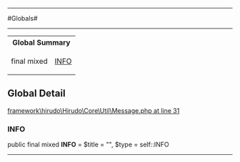- - -

#Globals#

- - -

<table id="summary_global" class="title">
<tr><th colspan="2" class="title">Global Summary</th></tr>
<tr>
<td>final  mixed</td>
<td class="description"><p class="name"><a href="#info">INFO</a></p></td>
</tr>
</table>

<h2 id="detail_global">Global Detail</h2>

<a href="https://github.com/JeyDotC/Hirudo/blob/master/framework/hirudo/Hirudo/Core/Util/Message.php#L31" target='_blank'>framework\hirudo\Hirudo\Core\Util\Message.php at line 31</a>

<h3 id="INFO">INFO</h3>


public final  mixed **INFO** = $title = &quot;&quot;, $type = self::INFO

<div class="details">
</div>

- - -

